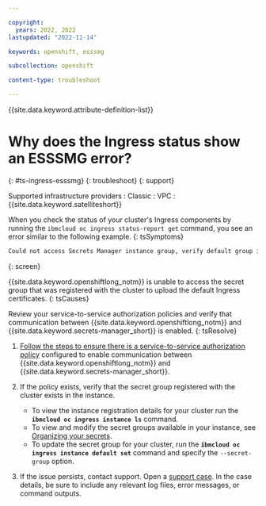 ```yaml
---

copyright: 
  years: 2022, 2022
lastupdated: "2022-11-14"

keywords: openshift, esssmg

subcollection: openshift

content-type: troubleshoot

---
```


{{site.data.keyword.attribute-definition-list}}


# Why does the Ingress status show an ESSSMG error?
{: #ts-ingress-esssmg}
{: troubleshoot}
{: support}

Supported infrastructure providers
:   Classic
:   VPC
:   {{site.data.keyword.satelliteshort}}

When you check the status of your cluster's Ingress components by running the `ibmcloud oc ingress status-report get` command, you see an error similar to the following example.
{: tsSymptoms}

```sh
Could not access Secrets Manager instance group, verify default group is accessible and exists within instance (ESSSMG).
```
{: screen}

{{site.data.keyword.openshiftlong_notm}} is unable to access the secret group that was registered with the cluster to upload the default Ingress certificates.
{: tsCauses}

Review your service-to-service authorization policies and verify that communication between {{site.data.keyword.openshiftlong_notm}} and {{site.data.keyword.secrets-manager_short}} is enabled.
{: tsResolve}

1. [Follow the steps to ensure there is a service-to-service authorization policy](/docs/openshift?topic=openshift-secrets-mgr#secrets-mgr_setup_s2s) configured to enable communication between {{site.data.keyword.openshiftlong_notm}} and {{site.data.keyword.secrets-manager_short}}.

1. If the policy exists, verify that the secret group registered with the cluster exists in the instance.
    - To view the instance registration details for your cluster run the **`ibmcloud oc ingress instance ls`** command. 
    - To view and modify the secret groups available in your instance, see [Organizing your secrets](/docs/secrets-manager?topic=secrets-manager-secret-groups).
    - To update the secret group for your cluster, run the **`ibmcloud oc ingress instance default set`** command and specify the `--secret-group` option.

1. If the issue persists, contact support. Open a [support case](/docs/get-support?topic=get-support-using-avatar). In the case details, be sure to include any relevant log files, error messages, or command outputs.


